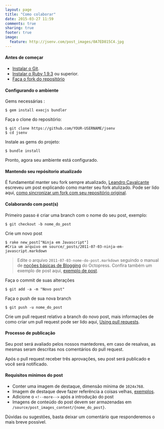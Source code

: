 ```yaml
---
layout: page
title: "Como colaborar"
date: 2015-03-27 11:59
comments: true
sharing: true
footer: true
image:
  feature: http://jsenv.com/post_images/0A7ED815C4.jpg
---
```


#### Antes de começar 

* [Instalar o Git](http://git-scm.com/book/pt-br/v1/Primeiros-passos-Instalando-Git). 
* [Instalar o Ruby 1.9.3](https://www.ruby-lang.org/en/documentation/installation/) ou superior.
* [Faça o fork do repositório](https://help.github.com/articles/fork-a-repo/)

#### Configurando o ambiente

Gems necessárias :

```
$ gem install execjs bundler 
```
Faça o clone do repositório:
``` 
$ git clone https://github.com/YOUR-USERNAME/jsenv
$ cd jsenv
```

Instale as gems do projeto:

```
$ bundle install
```

Pronto, agora seu ambiente está configurado.

#### Mantendo seu repósitorio atualizado

É fundamental manter seu fork sempre atualizado, [Leandro Cavalcante](https://twitter.com/Lezado) escreveu um post explicando como manter seu fork atulizado. Pode ser lido aqui, [como sincronizar um fork com seu repositório original](http://jsenv.com/blog/2015/02/23/como-sincronizar-um-fork-com-seu-repositorio-original/).


#### Colaborando com post(s)

Primeiro passo é criar uma branch com o nome do seu post, exemplo: 

```
$ git checkout -b nome_do_post
```

Crie um novo post

```
$ rake new_post["Ninja em Javascript"]
#Cria um arquivo em source/_posts/2011-07-03-ninja-em-javascript.markdown
``` 

>Edite o arquivo `2011-07-03-nome-do-post.markdown` seguindo o manual de [noções básicas de Blogging](http://octopress.org/docs/blogging/) do Octopress. Confira também um exemplo de post aqui, [exemplo de post](https://raw.githubusercontent.com/gmoura/jsenv/master/source/_posts/2015-03-08-usando-o-console-parte-1-console-api.markdown).

Faça o commit de suas alterações

```
$ git add -a -m "Novo post"
```

Faça o push de sua nova branch

```
$ git push -u nome_do_post
```

Crie um pull request relativo a branch do novo post, mais informações de como criar um pull request pode ser lido aqui, [Using pull requests](https://help.github.com/articles/using-pull-requests/).

#### Processo de publicação

Seu post será avaliado pelos nossos mantedores, em caso de resalvas, as mesmas seram descritas nos comentários do pull request.

Após o pull request receber três aprovações, seu post será publicado e você será notificado.

#### Requisitos mínimos do post

* Conter uma imagem de destaque, dimensão mínima de `1024x768`.
* Imagem de destaque deve fazer referência a coisas velhas, [exemplos](https://stocksnap.io/search/vintage/sort/relevance/desc).
* Adicione o `<!--more-->` após a introdução do post
* Imagens de conteúdo do post devem ser armazenadas em `/source/post_images_content/{nome_do_post}`.

Dúvidas ou sugestões, basta deixar um comentário que responderemos o mais breve possível.
